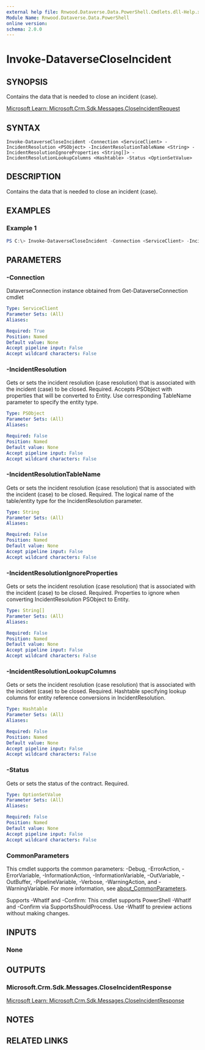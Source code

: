 ```yaml
---
external help file: Rnwood.Dataverse.Data.PowerShell.Cmdlets.dll-Help.xml
Module Name: Rnwood.Dataverse.Data.PowerShell
online version:
schema: 2.0.0
---
```


# Invoke-DataverseCloseIncident

## SYNOPSIS
Contains the data that is needed to close an incident (case).

[Microsoft Learn: Microsoft.Crm.Sdk.Messages.CloseIncidentRequest](https://learn.microsoft.com/dotnet/api/Microsoft.Crm.Sdk.Messages.CloseIncidentRequest)

## SYNTAX

```
Invoke-DataverseCloseIncident -Connection <ServiceClient> -IncidentResolution <PSObject> -IncidentResolutionTableName <String> -IncidentResolutionIgnoreProperties <String[]> -IncidentResolutionLookupColumns <Hashtable> -Status <OptionSetValue>
```

## DESCRIPTION
Contains the data that is needed to close an incident (case).

## EXAMPLES

### Example 1
```powershell
PS C:\> Invoke-DataverseCloseIncident -Connection <ServiceClient> -IncidentResolution <PSObject> -IncidentResolutionTableName <String> -IncidentResolutionIgnoreProperties <String[]> -IncidentResolutionLookupColumns <Hashtable> -Status <OptionSetValue>
```

## PARAMETERS

### -Connection
DataverseConnection instance obtained from Get-DataverseConnection cmdlet

```yaml
Type: ServiceClient
Parameter Sets: (All)
Aliases:

Required: True
Position: Named
Default value: None
Accept pipeline input: False
Accept wildcard characters: False
```

### -IncidentResolution
Gets or sets the incident resolution (case resolution) that is associated with the incident (case) to be closed. Required. Accepts PSObject with properties that will be converted to Entity. Use corresponding TableName parameter to specify the entity type.

```yaml
Type: PSObject
Parameter Sets: (All)
Aliases:

Required: False
Position: Named
Default value: None
Accept pipeline input: False
Accept wildcard characters: False
```

### -IncidentResolutionTableName
Gets or sets the incident resolution (case resolution) that is associated with the incident (case) to be closed. Required. The logical name of the table/entity type for the IncidentResolution parameter.

```yaml
Type: String
Parameter Sets: (All)
Aliases:

Required: False
Position: Named
Default value: None
Accept pipeline input: False
Accept wildcard characters: False
```

### -IncidentResolutionIgnoreProperties
Gets or sets the incident resolution (case resolution) that is associated with the incident (case) to be closed. Required. Properties to ignore when converting IncidentResolution PSObject to Entity.

```yaml
Type: String[]
Parameter Sets: (All)
Aliases:

Required: False
Position: Named
Default value: None
Accept pipeline input: False
Accept wildcard characters: False
```

### -IncidentResolutionLookupColumns
Gets or sets the incident resolution (case resolution) that is associated with the incident (case) to be closed. Required. Hashtable specifying lookup columns for entity reference conversions in IncidentResolution.

```yaml
Type: Hashtable
Parameter Sets: (All)
Aliases:

Required: False
Position: Named
Default value: None
Accept pipeline input: False
Accept wildcard characters: False
```

### -Status
Gets or sets the status of the contract. Required.

```yaml
Type: OptionSetValue
Parameter Sets: (All)
Aliases:

Required: False
Position: Named
Default value: None
Accept pipeline input: False
Accept wildcard characters: False
```

### CommonParameters
This cmdlet supports the common parameters: -Debug, -ErrorAction, -ErrorVariable, -InformationAction, -InformationVariable, -OutVariable, -OutBuffer, -PipelineVariable, -Verbose, -WarningAction, and -WarningVariable. For more information, see [about_CommonParameters](http://go.microsoft.com/fwlink/?LinkID=113216).

Supports -WhatIf and -Confirm: This cmdlet supports PowerShell -WhatIf and -Confirm via SupportsShouldProcess. Use -WhatIf to preview actions without making changes.

## INPUTS

### None
## OUTPUTS

### Microsoft.Crm.Sdk.Messages.CloseIncidentResponse
[Microsoft Learn: Microsoft.Crm.Sdk.Messages.CloseIncidentResponse](https://learn.microsoft.com/dotnet/api/Microsoft.Crm.Sdk.Messages.CloseIncidentResponse)
## NOTES

## RELATED LINKS
